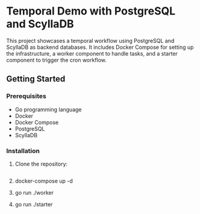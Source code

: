 # Temporal Demo with PostgreSQL and ScyllaDB

This project showcases a temporal workflow using PostgreSQL and ScyllaDB as backend databases. It includes Docker Compose for setting up the infrastructure, a worker component to handle tasks, and a starter component to trigger the cron workflow.

## Getting Started

### Prerequisites
- Go programming language
- Docker
- Docker Compose
- PostgreSQL
- ScyllaDB

### Installation

1. Clone the repository:
   ```bash
2. docker-compose up -d

3. go run ./worker 
4. go run ./starter
